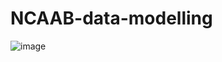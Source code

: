 # NCAAB-data-modelling

![image](https://github.com/kaminib/NCAAB-data-modelling/assets/108472587/4a19cd3d-b10b-4672-b3f4-4c1bc95a2245)
